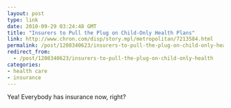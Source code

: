 ```yaml
---
layout: post
type: link
date: 2010-09-29 03:24:48 GMT
title: "Insurers to Pull the Plug on Child-Only Health Plans"
link: http://www.chron.com/disp/story.mpl/metropolitan/7213584.html
permalink: /post/1208340623/insurers-to-pull-the-plug-on-child-only-health
redirect_from: 
  - /post/1208340623/insurers-to-pull-the-plug-on-child-only-health
categories:
- health care
- insurance
---
```

Yea! Everybody has insurance now, right?